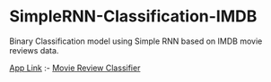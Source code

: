 # SimpleRNN-Classification-IMDB
Binary Classification model using Simple RNN based on IMDB movie reviews data.

<ins>App Link</ins> :- [Movie Review Classifier](https://ann-regression-churn-ucywl3e4bfrtydp2acoqxk.streamlit.app)
